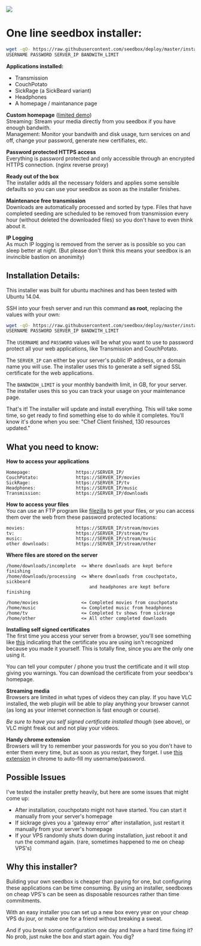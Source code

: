 <img src="https://raw.githubusercontent.com/seedbox/deploy/imgs/seedbox.png">

# One line seedbox installer:

```sh
wget -qO- https://raw.githubusercontent.com/seedbox/deploy/master/install.sh | sh -s \
USERNAME PASSWORD SERVER_IP BANDWITH_LIMIT
```

**Applications installed:**
- Transmission
- CouchPotato
- SickRage (a SickBeard variant)
- Headphones
- A homepage / maintanance page

**Custom homepage** ([limited demo](http://seedbox.github.io/deploy/)) <br>
Streaming: Stream your media directly from you seedbox if you have enough bandwith.
<br>
Management: Monitor your bandwith and disk usage, turn services on and off, change your password, generate new certifiates, etc.

**Password protected HTTPS access** <br>
Everything is password protected and only accessible through an encrypted HTTPS connection. (nginx reverse proxy)

**Ready out of the box** <br>
The installer adds all the necessary folders and applies some sensible defaults so you can use your seedbox as soon as the installer finishes.

**Maintenance free transmission** <br>
Downloads are automatically processed and sorted by type. Files that have completed seeding are scheduled to be removed from transmission every hour (without deleted the downloaded files) so you don't have to even think about it.

**IP Logging** <br>
As much IP logging is removed from the server as is possible so you can sleep better at night. (But please don't think this means your seedbox is an invincible bastion on anonimity)


## Installation Details:
This installer was built for ubuntu machines and has been tested with Ubuntu 14.04.

SSH into your fresh server and run this command **as root**, replacing the values with your own:

```sh
wget -qO- https://raw.githubusercontent.com/seedbox/deploy/master/install.sh | sh -s \
USERNAME PASSWORD SERVER_IP BANDWITH_LIMIT
```

The `USERNAME` and `PASSWORD` values will be what you want to use to password protect all your web applications, like Transmission and CouchPotato.

The `SERVER_IP` can either be your server's public IP address, or a domain name you will use.  The installer uses this to generate a self signed SSL certificate for the web applications.

The `BANDWIDH_LIMIT` is your monthly bandwith limit, in GB, for your server. The installer uses this so you can track your usage on your maintenance page.

That's it! The installer will update and install everything. This will take some time, so get ready to find something else to do while it completes. You'll know it's done when you see: "Chef Client finished, 130 resources updated."

## What you need to know:

**How to access your applications** <br>
```
Homepage:                 https://SERVER_IP/
CouchPotato:              https://SERVER_IP/movies
SickRage:                 https://SERVER_IP/tv
Headphones:               https://SERVER_IP/music
Transmission:             https://SERVER_IP/downloads
```

**How to access your files** <br>
You can use an FTP program like [filezilla](https://filezilla-project.org/) to get your files, or you can access them over the web from these password protected locations:
```
movies:                   https://SERVER_IP/stream/movies
tv:                       https://SERVER_IP/stream/tv
music:                    https://SERVER_IP/stream/music
other downloads:          https://SERVER_IP/stream/other
```

**Where files are stored on the server** <br>
```
/home/downloads/incomplete  <= Where downloads are kept before finishing
/home/downloads/processing  <= Where downloads from couchpotato, sickbeard
                               and headphones are kept before finishing

/home/movies                <= Completed movies from couchpotato
/home/music                 <= Completed music from headphones
/home/tv                    <= Completed tv shows from sickrage
/home/other                 <= All other completed downloads
```

**Installing self signed certificates** <br>
The first time you access your server from a browser, you'll see something like [this](https://raw.githubusercontent.com/seedbox/deploy/imgs/chrome_untrusted.png) indicating that the certificate you are using isn't recognized because you made it yourself. This is totally fine, since you are the only one using it.

You can tell your computer / phone you trust the certificate and it will stop giving you warnings. You can download the certificate from your seedbox's homepage.

**Streaming media** <br>
Browsers are limited in what types of videos they can play.  If you have VLC installed, the web plugin will be able to play anything your browser cannot (as long as your internet connection is fast enough or course).

_Be sure to have you self signed certificate installed though_ (see above), or VLC might freak out and not play your videos.

**Handy chrome extension** <br>
Browsers will try to remember your passwords for you so you don't have to enter them every time, but as soon as you restart, they forget. I use [this extension](https://chrome.google.com/webstore/detail/multipass-for-http-basic/enhldmjbphoeibbpdhmjkchohnidgnah?hl=en) in chrome to auto-fill my username/password.


## Possible Issues
I've tested the installer pretty heavily, but here are some issues that might come up:

- After installation, couchpotato might not have started. You can start it manually from your server's homepage
- If sickrage gives you a 'gateway error' after installation, just restart it manually from your server's homepage
- If your VPS randomly shuts down during installation, just reboot it and run the command again. (rare, sometimes happened to me on cheap VPS's)



## Why this installer?
Building your own seedbox is cheaper than paying for one, but configuring these applications can be time consuming. By using an installer, seedboxes on cheap VPS's can be seen as disposable resources rather than time commitments.

With an easy installer you can set up a new box every year on your cheap VPS du jour, or make one for a friend without breaking a sweat.

And if you break some configuration one day and have a hard time fixing it? No prob, just nuke the box and start again. You dig?